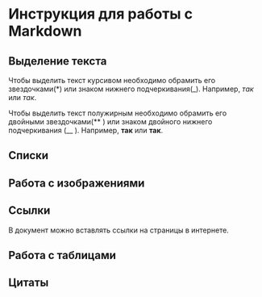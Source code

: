 # Инструкция для работы с Markdown

## Выделение текста
Чтобы выделить текст курсивом необходимо обрамить его звездочками(*) или знаком нижнего подчеркивания(_). Например, *так* или _так_.

Чтобы выделить текст полужирным необходимо обрамить его двойными звездочками(** ) или знаком двойного нижнего подчеркивания (__ ). Например, **так** или __так__.

## Списки

## Работа с изображениями

## Ссылки
В документ можно вставлять ссылки на страницы в интернете.

## Работа с таблицами

## Цитаты

